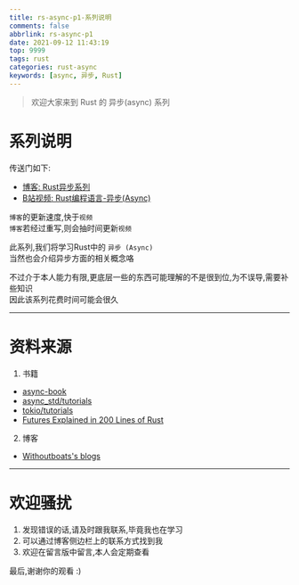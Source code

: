 ```yaml
---
title: rs-async-p1-系列说明
comments: false
abbrlink: rs-async-p1
date: 2021-09-12 11:43:19
top: 9999
tags: rust  
categories: rust-async
keywords: [async, 异步, Rust]
---
```

> 欢迎大家来到 Rust 的 异步(async) 系列  
<!-- more -->
# 系列说明  
传送门如下:  
- [博客: Rust异步系列](https://jedsek.github.io/categories/rust-async/) 
- [B站视频: Rust编程语言-异步(Async)](https://www.bilibili.com/video/BV1uh41167Np)

`博客`的更新速度,快于`视频`  
`博客`若经过重写,则会抽时间更新`视频`     

此系列,我们将学习Rust中的 `异步 (Async)`  
当然也会介绍异步方面的相关概念咯

不过介于本人能力有限,更底层一些的东西可能理解的不是很到位,为不误导,需要补些知识  
因此该系列花费时间可能会很久
- - - 
# 资料来源
1. 书籍  
- [async-book](https://rust-lang.github.io/async-book/**)
- [async_std/tutorials](https://book.async.rs/overview/async-std)
- [tokio/tutorials](https://tokio.rs/tokio/tutorial)
- [Futures Explained in 200 Lines of Rust](https://cfsamson.github.io/books-futures-explained/)

2. 博客
- [Withoutboats's blogs](https://without.boats/blog/)  
______________ 

# 欢迎骚扰  
1. 发现错误的话,请及时跟我联系,毕竟我也在学习
2. 可以通过博客侧边栏上的联系方式找到我  
3. 欢迎在留言版中留言,本人会定期查看  

最后,谢谢你的观看 :)